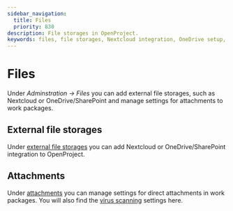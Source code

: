```yaml
---
sidebar_navigation:
  title: Files
  priority: 830
description: File storages in OpenProject.
keywords: files, file storages, Nextcloud integration, OneDrive setup, Sharepoint setup, OneDrive, Sharepoint, attachments
---
```


# Files 

Under *Adminstration -> Files* you can add external file storages, such as Nextcloud or OneDrive/SharePoint and manage settings for attachments to work packages. 

## External file storages

Under [external file storages](./external-file-storages) you can add Nextcloud or OneDrive/SharePoint integration to OpenProject. 

## Attachments

Under [attachments](./attachments) you can manage settings for direct attachments in work packages. You will also find the [virus scanning](./attachments/virus-scanning) settings here. 



